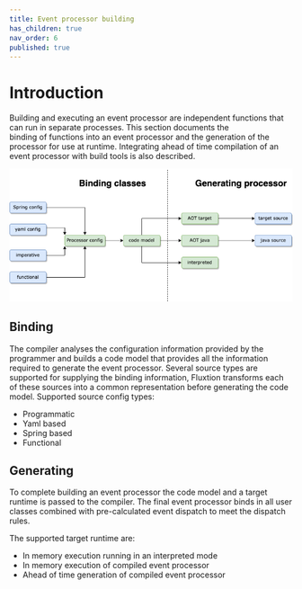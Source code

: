 ```yaml
---
title: Event processor building
has_children: true
nav_order: 6
published: true
---
```


# Introduction
Building and executing an event processor are independent functions that can run in separate processes. This section documents the  
binding of functions into an event processor and the generation of the processor for use at runtime. Integrating 
ahead of time compilation of an event processor with build tools is also described.

![](../images/integration_overview-binding_generating.drawio.png)


## Binding
The compiler analyses the configuration information provided by the programmer and builds a code model that provides all
the information required to generate the event processor. Several source types are supported for supplying the binding
information, Fluxtion transforms each of these sources into a common representation before generating the code model. 
Supported source config types:
* Programmatic
* Yaml based
* Spring based
* Functional

## Generating
To complete building an event processor the code model and a target runtime is passed to the compiler. The final event
processor binds in all user classes combined with pre-calculated event dispatch to meet the dispatch rules.

The supported target runtime are:

- In memory execution running in an interpreted mode
- In memory execution of compiled event processor
- Ahead of time generation of compiled event processor
